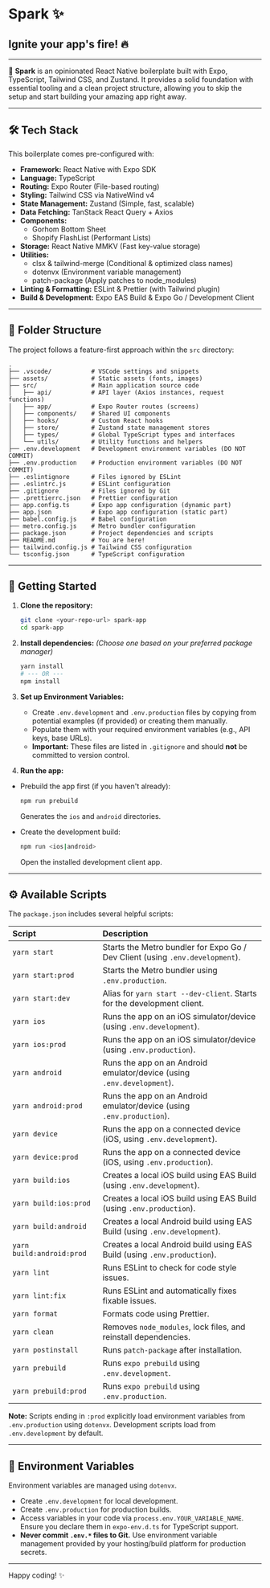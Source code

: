 # Spark ✨

## Ignite your app's fire! 🔥

---

🚀 **Spark** is an opinionated React Native boilerplate built with Expo, TypeScript, Tailwind CSS, and Zustand. It provides a solid foundation with essential tooling and a clean project structure, allowing you to skip the setup and start building your amazing app right away.

---

## 🛠️ Tech Stack

This boilerplate comes pre-configured with:

- **Framework:** React Native with Expo SDK
- **Language:** TypeScript
- **Routing:** Expo Router (File-based routing)
- **Styling:** Tailwind CSS via NativeWind v4
- **State Management:** Zustand (Simple, fast, scalable)
- **Data Fetching:** TanStack React Query + Axios
- **Components:**
  - Gorhom Bottom Sheet
  - Shopify FlashList (Performant Lists)
- **Storage:** React Native MMKV (Fast key-value storage)
- **Utilities:**
  - clsx & tailwind-merge (Conditional & optimized class names)
  - dotenvx (Environment variable management)
  - patch-package (Apply patches to node_modules)
- **Linting & Formatting:** ESLint & Prettier (with Tailwind plugin)
- **Build & Development:** Expo EAS Build & Expo Go / Development Client

---

## 📁 Folder Structure

The project follows a feature-first approach within the `src` directory:

```plaintext
.
├── .vscode/           # VSCode settings and snippets
├── assets/            # Static assets (fonts, images)
├── src/               # Main application source code
│   ├── api/           # API layer (Axios instances, request functions)
│   ├── app/           # Expo Router routes (screens)
│   ├── components/    # Shared UI components
│   ├── hooks/         # Custom React hooks
│   ├── store/         # Zustand state management stores
│   ├── types/         # Global TypeScript types and interfaces
│   └── utils/         # Utility functions and helpers
├── .env.development   # Development environment variables (DO NOT COMMIT)
├── .env.production    # Production environment variables (DO NOT COMMIT)
├── .eslintignore      # Files ignored by ESLint
├── .eslintrc.js       # ESLint configuration
├── .gitignore         # Files ignored by Git
├── .prettierrc.json   # Prettier configuration
├── app.config.ts      # Expo app configuration (dynamic part)
├── app.json           # Expo app configuration (static part)
├── babel.config.js    # Babel configuration
├── metro.config.js    # Metro bundler configuration
├── package.json       # Project dependencies and scripts
├── README.md          # You are here!
├── tailwind.config.js # Tailwind CSS configuration
└── tsconfig.json      # TypeScript configuration
```

---

## 🚀 Getting Started

1.  **Clone the repository:**

    ```bash
    git clone <your-repo-url> spark-app
    cd spark-app
    ```

2.  **Install dependencies:**
    _(Choose one based on your preferred package manager)_

    ```bash
    yarn install
    # --- OR ---
    npm install
    ```

3.  **Set up Environment Variables:**

    - Create `.env.development` and `.env.production` files by copying from potential examples (if provided) or creating them manually.
    - Populate them with your required environment variables (e.g., API keys, base URLs).
    - **Important:** These files are listed in `.gitignore` and should **not** be committed to version control.

4.  **Run the app:**

- Prebuild the app first (if you haven't already):

  ```bash
  npm run prebuild
  ```

  Generates the `ios` and `android` directories.

- Create the development build:
  ```bash
  npm run <ios|android>
  ```
  Open the installed development client app.

---

## ⚙️ Available Scripts

The `package.json` includes several helpful scripts:

| Script                    | Description                                                                   |
| :------------------------ | :---------------------------------------------------------------------------- |
| `yarn start`              | Starts the Metro bundler for Expo Go / Dev Client (using `.env.development`). |
| `yarn start:prod`         | Starts the Metro bundler using `.env.production`.                             |
| `yarn start:dev`          | Alias for `yarn start --dev-client`. Starts for the development client.       |
| `yarn ios`                | Runs the app on an iOS simulator/device (using `.env.development`).           |
| `yarn ios:prod`           | Runs the app on an iOS simulator/device (using `.env.production`).            |
| `yarn android`            | Runs the app on an Android emulator/device (using `.env.development`).        |
| `yarn android:prod`       | Runs the app on an Android emulator/device (using `.env.production`).         |
| `yarn device`             | Runs the app on a connected device (iOS, using `.env.development`).           |
| `yarn device:prod`        | Runs the app on a connected device (iOS, using `.env.production`).            |
| `yarn build:ios`          | Creates a local iOS build using EAS Build (using `.env.development`).         |
| `yarn build:ios:prod`     | Creates a local iOS build using EAS Build (using `.env.production`).          |
| `yarn build:android`      | Creates a local Android build using EAS Build (using `.env.development`).     |
| `yarn build:android:prod` | Creates a local Android build using EAS Build (using `.env.production`).      |
| `yarn lint`               | Runs ESLint to check for code style issues.                                   |
| `yarn lint:fix`           | Runs ESLint and automatically fixes fixable issues.                           |
| `yarn format`             | Formats code using Prettier.                                                  |
| `yarn clean`              | Removes `node_modules`, lock files, and reinstall dependencies.               |
| `yarn postinstall`        | Runs `patch-package` after installation.                                      |
| `yarn prebuild`           | Runs `expo prebuild` using `.env.development`.                                |
| `yarn prebuild:prod`      | Runs `expo prebuild` using `.env.production`.                                 |

**Note:** Scripts ending in `:prod` explicitly load environment variables from `.env.production` using `dotenvx`. Development scripts load from `.env.development` by default.

---

## 🔑 Environment Variables

Environment variables are managed using `dotenvx`.

- Create `.env.development` for local development.
- Create `.env.production` for production builds.
- Access variables in your code via `process.env.YOUR_VARIABLE_NAME`. Ensure you declare them in `expo-env.d.ts` for TypeScript support.
- **Never commit `.env.*` files to Git.** Use environment variable management provided by your hosting/build platform for production secrets.

---

Happy coding! ✨

```

```

